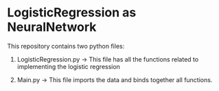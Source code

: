 # LogisticRegression as NeuralNetwork
This repository contains two python files:

1.  LogisticRegression.py
-> This file has all the functions related to implementing the logistic regression

2.  Main.py
-> This file imports the data and binds together all functions.
